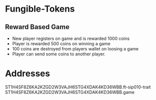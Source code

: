 # Fungible-Tokens
## Reward Based Game

* New player registers on game and is rewarded 1000 coins
* Player is rewarded 500 coins on winning a game
* 100 coins are destroyed from players wallet on loosing a game
* Player can send some coins to another player. 

# Addresses
ST1H4SF8Z6KA2KZGD2W3VAJH6STG4XDAK4KD36WBB.ft-sip010-trait
ST1H4SF8Z6KA2KZGD2W3VAJH6STG4XDAK4KD36WBB.game